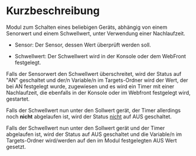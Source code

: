 # Kurzbeschreibung
Modul zum Schalten eines beliebigen Geräts, abhängig von einem Senorwert und einem Schwellwert, unter Verwendung einer Nachlaufzeit.

- Sensor:
Der Sensor, dessen Wert überprüft werden soll. 

- Schwellwert:
Der Schwellwert wird in der Konsole oder dem WebFront festgelegt.

Falls der Sensorwert den Schwellwert überschreitet, wird der Status auf "AN" geschaltet und der/n Variable/n im Targets-Ordner wird der Wert, der bei AN festgelegt wurde, zugewiesen und es wird ein Timer mit einer Nachlaufzeit, die ebenfalls in der Konsole oder im Webfront festgelegt wird, gestartet.

Falls der Schwellwert nun unter den Sollwert gerät, der Timer allerdings noch **nicht** abgelaufen ist, wird der Status <u>nicht</u> auf AUS geschaltet.

Falls der Schwellwert nun unter den Sollwert gerät und der Timer abgelaufen ist, wird der Status auf AUS geschaltet und die Variable/n im Targets-Ordner wird/werden auf den im Modul festgelegten AUS Wert gesetzt.
